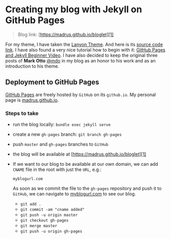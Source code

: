 # Creating my blog with Jekyll on GitHub Pages

> Blog link: [https://madrus.github.io/bloglet][1]

For my theme, I have taken the [Lanyon Theme][2]. And here is its [source code link][3]. I have also found a very nice tutorial how to begin with it:  [GitHub Pages and Jekyll Beginner Video][4]. I have also decided to keep the original three posts of __Mark Otto__ [@mdo](https://twitter.com/mdo) in my blog as an honor to his work and as an introduction to his theme.

## Deployment to GitHub Pages

[GitHub Pages](https://pages.github.com/) are freely hosted by `GitHub` on its `github.io`. My personal page is [madrus.github.io](https://madrus.github.io).

### Steps to take

*   run the blog locally: `bundle exec jekyll serve`
*   create a new `gh-pages` branch: `git branch gh-pages`
*   push `master` and `gh-pages` branches to `GitHub`
*   the blog will be available at [https://madrus.github.io/bloglet][1]
*   If we want to our blog to be available at our own domain, we can add `CNAME` file in the root with just the `URL`, e.g.:

    ```
    myblogurl.com
    ```

    As soon as we commit the file to the `gh-pages` repository and push it to `GitHub`, we can navigate to [myblogurl.com](http://myblogurl.com) to see our blog.

    *   `git add .`
    *   `git commit -am "cname added"`
    *   `git push -u origin master`
    *   `git checkout gh-pages`
    *   `git merge master`
    *   `git push -u origin gh-pages`



[1]: https://madrus.github.io/bloglet
[2]: http://lanyon.getpoole.com/
[3]: https://github.com/poole/lanyon
[4]: https://www.youtube.com/watch?v=T2nx6tj-ZH4
